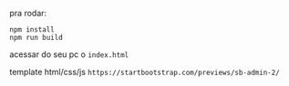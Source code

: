 pra rodar:

```
npm install
npm run build
```

acessar do seu pc o `index.html`


template html/css/js
`https://startbootstrap.com/previews/sb-admin-2/`

